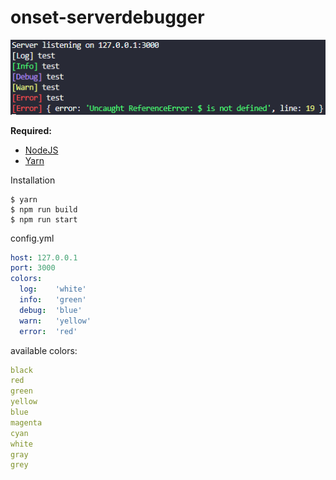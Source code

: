# onset-serverdebugger

![demonstration](demo.PNG)

**Required:** 
* [NodeJS](https://nodejs.org/)
* [Yarn](https://yarnpkg.com/)

Installation
```
$ yarn
$ npm run build
$ npm run start
```

config.yml
```yaml
host: 127.0.0.1
port: 3000
colors:
  log:    'white'
  info:   'green'
  debug:  'blue'
  warn:   'yellow'
  error:  'red'
```

available colors:
```yaml
black
red
green
yellow
blue
magenta
cyan
white
gray
grey
```